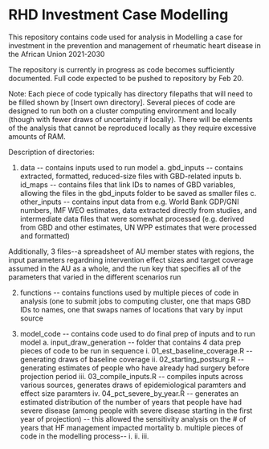 # RHD Investment Case Modelling

This repository contains code used for analysis in Modelling a case for investment in the prevention and management of rheumatic heart disease in the African Union 2021-2030 

The repository is currently in progress as code becomes sufficiently documented. Full code expected to be pushed to repository by Feb 20.

Note: Each piece of code typically has directory filepaths that will need to be filled shown by [Insert own directory]. Several pieces of code are designed to run both on 
a cluster computing environment and locally (though with fewer draws of uncertainty if locally). There will be elements of the analysis that cannot be reproduced locally as they 
require excessive amounts of RAM.

Description of directories:

1. data -- contains inputs used to run model
  a. gbd_inputs -- contains extracted, formatted, reduced-size files with GBD-related inputs
  b. id_maps -- contains files that link IDs to names of GBD variables, allowing the files in the gbd_inputs folder to be saved as smaller files
  c. other_inputs -- contains input data from e.g. World Bank GDP/GNI numbers, IMF WEO estimates, data extracted directly from studies, and intermediate data files
  that were somewhat processed (e.g. derived from GBD and other estimates, UN WPP estimates that were processed and formatted)
  
  Additionally, 3 files--a spreadsheet of AU member states with regions, the input parameters regardning intervention effect sizes and target coverage assumed in the AU as a
  whole, and the run key that specifies all of the parameters that varied in the different scenarios run

2. functions -- contains functions used by multiple pieces of code in analysis (one to submit jobs to computing cluster, one that maps GBD IDs to names, one that swaps names
of locations that vary by input source

3. model_code -- contains code used to do final prep of inputs and to run model
  a. input_draw_generation -- folder that contains 4 data prep pieces of code to be run in sequence
    i. 01_est_baseline_coverage.R -- generating draws of baseline coverage
    ii. 02_starting_postsurg.R -- generating estimates of people who have already had surgery before projection period
    iii. 03_compile_inputs.R -- compiles inputs across various sources, generates draws of epidemiological paramters and effect size paramters
    iv. 04_pct_severe_by_year.R -- generates an estimated distribution of the number of years that people have had severe disease (among people with severe disease starting 
    in the first year of projection) -- this allowed the sensitivity analysis on the # of years that HF management impacted mortality
  b. multiple pieces of code in the modelling process--
    i.
    ii.
    iii.
